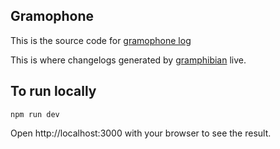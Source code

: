 ## Gramophone
This is the source code for [gramophone log](https://gramophonelog.vercel.app/) 

This is where changelogs generated by [gramphibian](https://gramphibian.vercel.app/) live.

## To run locally
```
npm run dev
```

Open http://localhost:3000 with your browser to see the result.